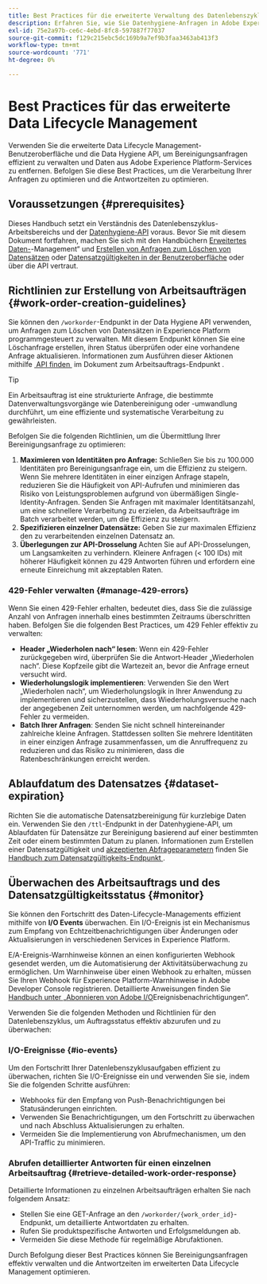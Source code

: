 ```yaml
---
title: Best Practices für die erweiterte Verwaltung des Datenlebenszyklus
description: Erfahren Sie, wie Sie Datenhygiene-Anfragen in Adobe Experience Platform mithilfe der erweiterten Benutzeroberfläche für die Verwaltung von Datenlebenszyklen und der Datenhygiene-API effizient verwalten können. In diesem Handbuch werden Best Practices behandelt, wie die Maximierung von Identitäten pro Anfrage, die Angabe einzelner Datensätze und die Berücksichtigung von API-Drosselungen zur Vermeidung von Verzögerungen. Das Dokument enthält Richtlinien für die Einrichtung der automatischen Datensatzbereinigung, für die Überwachung des Arbeitsauftragsstatus und für detaillierte Methoden zum Abrufen von Antworten. Befolgen Sie diese Best Practices, um die Verarbeitung Ihrer Anfragen zu optimieren und die Antwortzeiten zu optimieren.
exl-id: 75e2a97b-ce6c-4ebd-8fc8-597887f77037
source-git-commit: f129c215ebc5dc169b9a7ef9b3faa3463ab413f3
workflow-type: tm+mt
source-wordcount: '771'
ht-degree: 0%

---
```


# Best Practices für das erweiterte Data Lifecycle Management

Verwenden Sie die erweiterte Data Lifecycle Management-Benutzeroberfläche und die Data Hygiene API, um Bereinigungsanfragen effizient zu verwalten und Daten aus Adobe Experience Platform-Services zu entfernen. Befolgen Sie diese Best Practices, um die Verarbeitung Ihrer Anfragen zu optimieren und die Antwortzeiten zu optimieren.

## Voraussetzungen {#prerequisites}

Dieses Handbuch setzt ein Verständnis des Datenlebenszyklus-Arbeitsbereichs und der [Datenhygiene-API](./api/overview.md) voraus. Bevor Sie mit diesem Dokument fortfahren, machen Sie sich mit den Handbüchern [Erweitertes Daten-](./home.md)-Management“ und [Erstellen von Anfragen zum Löschen von Datensätzen](./ui/record-delete.md) oder [Datensatzgültigkeiten in der Benutzeroberfläche](./ui/dataset-expiration.md) oder über die API vertraut.

## Richtlinien zur Erstellung von Arbeitsaufträgen {#work-order-creation-guidelines}

Sie können den `/workorder`-Endpunkt in der Data Hygiene API verwenden, um Anfragen zum Löschen von Datensätzen in Experience Platform programmgesteuert zu verwalten. Mit diesem Endpunkt können Sie eine Löschanfrage erstellen, ihren Status überprüfen oder eine vorhandene Anfrage aktualisieren. Informationen zum Ausführen dieser Aktionen mithilfe [&#x200B; API finden &#x200B;](./api/workorder.md) im Dokument zum Arbeitsauftrags-Endpunkt .

>[!TIP]
>
>Ein Arbeitsauftrag ist eine strukturierte Anfrage, die bestimmte Datenverwaltungsvorgänge wie Datenbereinigung oder -umwandlung durchführt, um eine effiziente und systematische Verarbeitung zu gewährleisten.

Befolgen Sie die folgenden Richtlinien, um die Übermittlung Ihrer Bereinigungsanfrage zu optimieren:

1. **Maximieren von Identitäten pro Anfrage:** Schließen Sie bis zu 100.000 Identitäten pro Bereinigungsanfrage ein, um die Effizienz zu steigern. Wenn Sie mehrere Identitäten in einer einzigen Anfrage stapeln, reduzieren Sie die Häufigkeit von API-Aufrufen und minimieren das Risiko von Leistungsproblemen aufgrund von übermäßigen Single-Identity-Anfragen. Senden Sie Anfragen mit maximaler Identitätsanzahl, um eine schnellere Verarbeitung zu erzielen, da Arbeitsaufträge im Batch verarbeitet werden, um die Effizienz zu steigern.
2. **Spezifizieren einzelner Datensätze:** Geben Sie zur maximalen Effizienz den zu verarbeitenden einzelnen Datensatz an.
3. **Überlegungen zur API-Drosselung** Achten Sie auf API-Drosselungen, um Langsamkeiten zu verhindern. Kleinere Anfragen (&lt; 100 IDs) mit höherer Häufigkeit können zu 429 Antworten führen und erfordern eine erneute Einreichung mit akzeptablen Raten.

### 429-Fehler verwalten {#manage-429-errors}

Wenn Sie einen 429-Fehler erhalten, bedeutet dies, dass Sie die zulässige Anzahl von Anfragen innerhalb eines bestimmten Zeitraums überschritten haben. Befolgen Sie die folgenden Best Practices, um 429 Fehler effektiv zu verwalten:

- **Header „Wiederholen nach“ lesen**: Wenn ein 429-Fehler zurückgegeben wird, überprüfen Sie die Antwort-Header „Wiederholen nach“. Diese Kopfzeile gibt die Wartezeit an, bevor die Anfrage erneut versucht wird.
- **Wiederholungslogik implementieren**: Verwenden Sie den Wert „Wiederholen nach“, um Wiederholungslogik in Ihrer Anwendung zu implementieren und sicherzustellen, dass Wiederholungsversuche nach der angegebenen Zeit unternommen werden, um nachfolgende 429-Fehler zu vermeiden.
- **Batch Ihrer Anfragen**: Senden Sie nicht schnell hintereinander zahlreiche kleine Anfragen. Stattdessen sollten Sie mehrere Identitäten in einer einzigen Anfrage zusammenfassen, um die Anruffrequenz zu reduzieren und das Risiko zu minimieren, dass die Ratenbeschränkungen erreicht werden.

## Ablaufdatum des Datensatzes {#dataset-expiration}

Richten Sie die automatische Datensatzbereinigung für kurzlebige Daten ein. Verwenden Sie den `/ttl`-Endpunkt in der Datenhygiene-API, um Ablaufdaten für Datensätze zur Bereinigung basierend auf einer bestimmten Zeit oder einem bestimmten Datum zu planen. Informationen zum Erstellen einer Datensatzgültigkeit und [akzeptierten Abfrageparametern](./api/dataset-expiration.md) finden Sie [&#x200B; Handbuch zum Datensatzgültigkeits-Endpunkt &#x200B;](./api/dataset-expiration.md#query-params).

## Überwachen des Arbeitsauftrags und des Datensatzgültigkeitsstatus {#monitor}

Sie können den Fortschritt des Daten-Lifecycle-Managements effizient mithilfe von **I/O Events** überwachen. Ein I/O-Ereignis ist ein Mechanismus zum Empfang von Echtzeitbenachrichtigungen über Änderungen oder Aktualisierungen in verschiedenen Services in Experience Platform.

E/A-Ereignis-Warnhinweise können an einen konfigurierten Webhook gesendet werden, um die Automatisierung der Aktivitätsüberwachung zu ermöglichen. Um Warnhinweise über einen Webhook zu erhalten, müssen Sie Ihren Webhook für Experience Platform-Warnhinweise in Adobe Developer Console registrieren. Detaillierte Anweisungen finden Sie [&#x200B; Handbuch unter „Abonnieren von Adobe I/O](../observability/alerts/subscribe.md)Ereignisbenachrichtigungen“.

Verwenden Sie die folgenden Methoden und Richtlinien für den Datenlebenszyklus, um Auftragsstatus effektiv abzurufen und zu überwachen:

### I/O-Ereignisse {#io-events}

Um den Fortschritt Ihrer Datenlebenszyklusaufgaben effizient zu überwachen, richten Sie I/O-Ereignisse ein und verwenden Sie sie, indem Sie die folgenden Schritte ausführen:

- Webhooks für den Empfang von Push-Benachrichtigungen bei Statusänderungen einrichten.
- Verwenden Sie Benachrichtigungen, um den Fortschritt zu überwachen und nach Abschluss Aktualisierungen zu erhalten.
- Vermeiden Sie die Implementierung von Abrufmechanismen, um den API-Traffic zu minimieren.

### Abrufen detaillierter Antworten für einen einzelnen Arbeitsauftrag {#retrieve-detailed-work-order-response}

Detaillierte Informationen zu einzelnen Arbeitsaufträgen erhalten Sie nach folgendem Ansatz:

- Stellen Sie eine GET-Anfrage an den `/workorder/{work_order_id}`-Endpunkt, um detaillierte Antwortdaten zu erhalten.
- Rufen Sie produktspezifische Antworten und Erfolgsmeldungen ab.
- Vermeiden Sie diese Methode für regelmäßige Abrufaktionen.

Durch Befolgung dieser Best Practices können Sie Bereinigungsanfragen effektiv verwalten und die Antwortzeiten im erweiterten Data Lifecycle Management optimieren.
